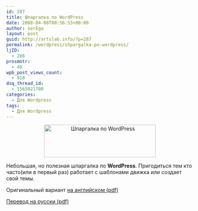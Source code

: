 ```yaml
---
id: 287
title: Шпаргалка по WordPress
date: 2008-04-08T00:56:53+00:00
author: serEga
layout: post
guid: http://artslab.info/?p=287
permalink: /wordpress/shpargalka-po-wordpress/
ljID:
  - 286
prosmotr:
  - 40
wpb_post_views_count:
  - 918
dsq_thread_id:
  - 1565021700
categories:
  - Для Wordpress
tags:
  - Для Wordpress
---
```

<p style="text-align: center;">
  <a class="lightview" href="http://artslab.info/wp-content/uploads/wordpress_cheat_sheet.jpg"><img class="aligncenter size-medium wp-image-289" title="wordpress_cheat_sheet" src="http://artslab.info/wp-content/uploads/wordpress_cheat_sheet-300x88.jpg" border="0" alt="Шпаргалка по WordPress" width="300" height="88" srcset="http://img.artslab.info/wordpress_cheat_sheet-300x88.jpg 300w, http://img.artslab.info/wordpress_cheat_sheet.jpg 586w" sizes="(max-width: 300px) 100vw, 300px" /></a>
</p>

Небольшая, но полезная шпаргалка по **WordPress**. Пригодиться тем кто часто(или в первый раз) работает с шаблонами движка или создает свой темы.

Оригинальный вариант <a title="wordpress cheat sheet" href="http://www.gosquared.com/liquidicity/archives/247" target="_blank">на английском (pdf)</a>

<a title="шпаргалка по wordpress" href="http://networkforpeople.blogspot.com/2008/01/wordpress.html" target="_blank">Перевод на русски (pdf)</a>